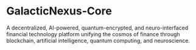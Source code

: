 # GalacticNexus-Core
A decentralized, AI-powered, quantum-encrypted, and neuro-interfaced financial technology platform unifying the cosmos of finance through blockchain, artificial intelligence, quantum computing, and neuroscience.
